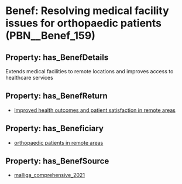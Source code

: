 # Benef: __Resolving medical facility issues for orthopaedic patients__ (PBN__Benef_159)

## Property: has_BenefDetails

Extends medical facilities to remote locations and improves access to healthcare services

## Property: has_BenefReturn

* [Improved health outcomes and patient satisfaction in remote areas](../BenefReturn/PBN__BenefReturn_161)

## Property: has_Beneficiary

* [orthopaedic patients in remote areas](../Stakeholder/PBN__Stakeholder_94)

## Property: has_BenefSource

* [malliga_comprehensive_2021](../Article/PBN__Article_35)


